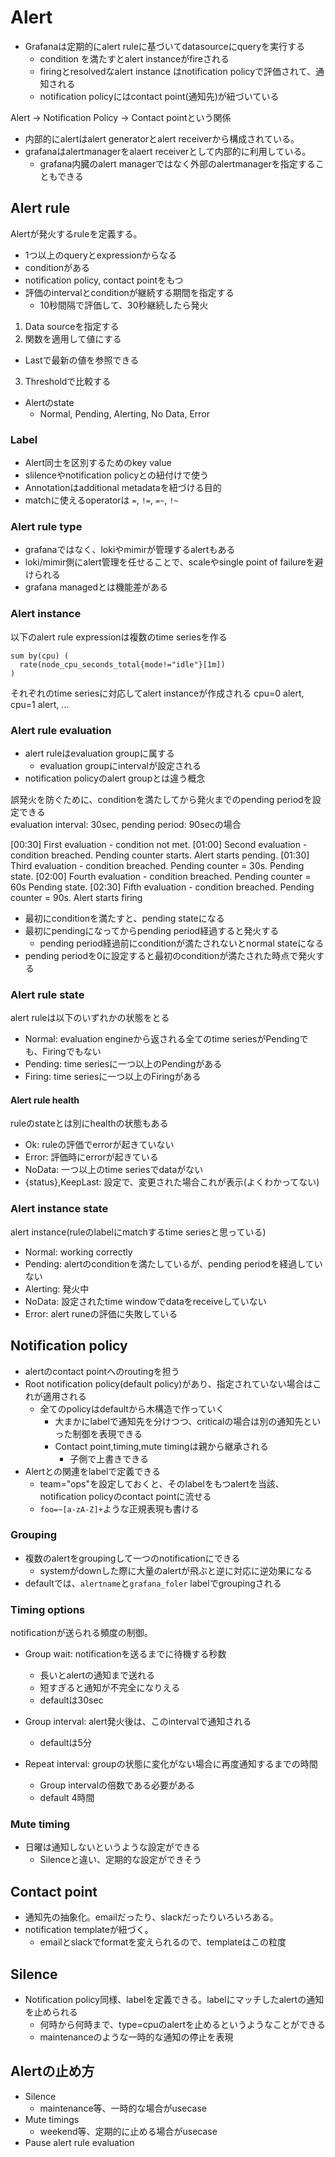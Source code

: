 # Alert 

* Grafanaは定期的にalert ruleに基づいてdatasourceにqueryを実行する
  * condition を満たすとalert instanceがfireされる
  * firingとresolvedなalert instance はnotification policyで評価されて、通知される
  * notification policyにはcontact point(通知先)が紐づいている

Alert -> Notification Policy -> Contact pointという関係

* 内部的にalertはalert generatorとalert receiverから構成されている。  
* grafanaはalertmanagerをalaert receiverとして内部的に利用している。
  * grafana内臓のalert managerではなく外部のalertmanagerを指定することもできる

## Alert rule

Alertが発火するruleを定義する。  

* 1つ以上のqueryとexpressionからなる
* conditionがある
* notification policy, contact pointをもつ
* 評価のintervalとconditionが継続する期間を指定する
  * 10秒間隔で評価して、30秒継続したら発火

1. Data sourceを指定する
2. 関数を適用して値にする
  * Lastで最新の値を参照できる
3. Thresholdで比較する

* Alertのstate
  * Normal, Pending, Alerting, No Data, Error


### Label

* Alert同士を区別するためのkey value
* slilenceやnotification policyとの紐付けで使う
* Annotationはadditional metadataを紐づける目的
* matchに使えるoperatorは `=`, `!=`, `=~`, `!~` 

### Alert rule type

* grafanaではなく、lokiやmimirが管理するalertもある
* loki/mimir側にalert管理を任せることで、scaleやsingle point of failureを避けられる
* grafana managedとは機能差がある

### Alert instance

以下のalert rule expressionは複数のtime seriesを作る

```promql
sum by(cpu) (
  rate(node_cpu_seconds_total{mode!="idle"}[1m])
)
```

それぞれのtime seriesに対応してalert instanceが作成される
cpu=0 alert, cpu=1 alert,  ...

### Alert rule evaluation

* alert ruleはevaluation groupに属する
  * evaluation groupにintervalが設定される
* notification policyのalert groupとは違う概念

誤発火を防ぐために、conditionを満たしてから発火までのpending periodを設定できる  
evaluation interval: 30sec, pending period: 90secの場合

[00:30] First evaluation - condition not met.
[01:00] Second evaluation - condition breached. Pending counter starts. Alert starts pending.
[01:30] Third evaluation - condition breached. Pending counter = 30s. Pending state.
[02:00] Fourth evaluation - condition breached. Pending counter = 60s Pending state.
[02:30] Fifth evaluation - condition breached. Pending counter = 90s. Alert starts firing

* 最初にconditionを満たすと、pending stateになる
* 最初にpendingになってからpending period経過すると発火する
  * pending period経過前にconditionが満たされないとnormal stateになる
* pending periodを0に設定すると最初のconditionが満たされた時点で発火する

### Alert rule state

alert ruleは以下のいずれかの状態をとる

* Normal: evaluation engineから返される全てのtime seriesがPendingでも、Firingでもない
* Pending: time seriesに一つ以上のPendingがある
* Firing: time seriesに一つ以上のFiringがある

#### Alert rule health

ruleのstateとは別にhealthの状態もある

* Ok: ruleの評価でerrorが起きていない
* Error: 評価時にerrorが起きている
* NoData: 一つ以上のtime seriesでdataがない
* {status},KeepLast: 設定で、変更された場合これが表示(よくわかってない)

### Alert instance state

alert instance(ruleのlabelにmatchするtime seriesと思っている)

* Normal: working correctly
* Pending: alertのconditionを満たしているが、pending periodを経過していない
* Alerting: 発火中
* NoData: 設定されたtime windowでdataをreceiveしていない
* Error: alert runeの評価に失敗している


## Notification policy

* alertのcontact pointへのroutingを担う
* Root notification policy(default policy)があり、指定されていない場合はこれが適用される
  * 全てのpolicyはdefaultから木構造で作っていく
    * 大まかにlabelで通知先を分けつつ、criticalの場合は別の通知先といった制御を表現できる
    * Contact point,timing,mute timingは親から継承される
      * 子側で上書きできる
* Alertとの関連をlabelで定義できる
  * team="ops"を設定しておくと、そのlabelをもつalertを当該、notification policyのcontact pointに流せる
  * `foo=~[a-zA-Z]+`ような正規表現も書ける

### Grouping

* 複数のalertをgroupingして一つのnotificationにできる
  * systemがdownした際に大量のalertが飛ぶと逆に対応に逆効果になる
* defaultでは、`alertname`と`grafana_foler` labelでgroupingされる

### Timing options

notificationが送られる頻度の制御。

* Group wait: notificationを送るまでに待機する秒数
  * 長いとalertの通知まで送れる
  * 短すぎると通知が不完全になりえる
  * defaultは30sec

* Group interval: alert発火後は、このintervalで通知される
  * defaultは5分

* Repeat interval: groupの状態に変化がない場合に再度通知するまでの時間
  * Group intervalの倍数である必要がある
  * default 4時間

### Mute timing

* 日曜は通知しないというような設定ができる
  * Silenceと違い、定期的な設定ができそう


## Contact point

* 通知先の抽象化。emailだったり、slackだったりいろいろある。　　
* notification templateが紐づく。
  * emailとslackでformatを変えられるので、templateはこの粒度


## Silence

* Notification policy同様、labelを定義できる。labelにマッチしたalertの通知を止められる
  * 何時から何時まで、type=cpuのalertを止めるというようなことができる
  * maintenanceのような一時的な通知の停止を表現

## Alertの止め方

* Silence
  * maintenance等、一時的な場合がusecase
* Mute timings
  * weekend等、定期的に止める場合がusecase
* Pause alert rule evaluation
